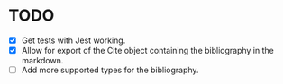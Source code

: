 # TODO

- [x] Get tests with Jest working.
- [x] Allow for export of the Cite object containing the bibliography in the markdown.
- [ ] Add more supported types for the bibliography.

